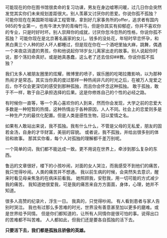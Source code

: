 可能现在的你在图书馆很卖命的复习功课，男友在身边嘘寒问暖，过几日你会突然发觉其实你们未来规划差距很大。别人羡慕又讨厌你的恩爱。你说你孤不孤独？
可能你现在在美国斯坦福读工程管理，拿到好几家事务所的offer，追求者有国内985的专业第一，也有牛津大学的青梅竹马，但是你其实有抑郁症，你并不喜欢你的专业，只是时好时坏。别人崇拜你的成就，讨厌你忽冷忽热的性格，你说你孤不孤独？
可能你现在是北京著名画家的女儿，钱多的没处花，年轻时早恋怀孕，和黑白黄三个人种的好人坏人都睡过，但是现在你在一个酒吧里抽大麻，跳舞，偶遇一个来夜店消遣的男孩，你和他说起你18岁女儿离家出走的故事。别人说起你时说，那个荡妇命真好。或是她真愚蠢，这么老了还去信仰##教。你说你孤不孤独？

我们太多人被朋友圈里的炫耀，微博里的喷子，娱乐圈的吃喝拉撒影响，以为那种热闹才是常态。其实当你真的度过那样一种热闹非凡的时光之后，在被万人宠爱之后，你不仅会更深切的感受到那种孤独，而且你会怀念这种孤独。
敢于孤独，敢于不一样，敢于自己承担选择的后果。这是你修炼自己的个性的必经之路。

有时候你一直等，等一个真心喜欢你的人到来，然而你会发现，大学之前的恋爱大多数是一种短暂的热情，这种热情出于各种原因，人人不同。社会上的恋爱则多是一种生产力的最优化配置。但是人类是感性生物，冠以爱情之名。

如果有人敢站出来说，我不孤独。我有什么什么，不管是父母的无私爱，朋友的固若金汤，自身的才华财富，美丽的容貌。
或者说，我不孤独，并给出很多别的体验和故事。
那其实你看，每个人对孤独的理解都千差万别呢。

一个简单的词，我们都不能达成一致。更不用说在世界上，牵涉到那么复杂的东西。

鲁迅的文章很好，楼下的小孩吵闹，对面的女人哭泣，而我感受不到他们的痛苦，我只觉得吵闹。人类的痛苦并不想通。
我以前生病的时候，会突然失去意识，醒来时看见母亲焦急的在病床前看我。
她照顾我，安慰我，用一切可能的方式减少我的痛苦。
我知道她很爱我，可是我的痛苦来自方方面面，身体，心理，她并不知道。

很多人高赞的纪录片，浮生一日。
我真的，只觉得吵闹。
有人看到患者与家人告别时哭泣。
我也有过那么多苦难的时光，世界没有善意甚至加以更多的磨难。或是世界给予同情。
但是你们都知道的，让所有人同情你是很可怕的事。说得出口的苦难都不叫苦难。
人人都如此，但我们还是要各自孤独的活下去。

**只要活下去，我们都是孤独且骄傲的英雄。**
